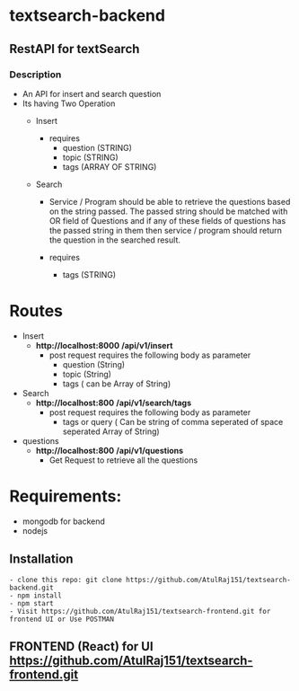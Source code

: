 # textsearch-backend
## RestAPI for textSearch
### Description
- An API for insert and search question
- Its having Two Operation 
  - Insert
     - requires 
        - question (STRING)
        - topic  (STRING)
        - tags (ARRAY OF STRING)
     
  - Search
     - Service / Program should be able to retrieve the questions based on the string passed.
The passed string should be matched with <Query> OR <Tags> field of Questions and
if any of these fields of questions has the passed string in them then service / program
should return the question in the searched result.

    - requires
       - tags (STRING)
# Routes
 - Insert
      - **http://localhost:8000** __/api/v1/insert__
          - post request requires the following body as parameter
             - question (String)
             - topic  (String)
             - tags  ( can be Array of String)
 - Search
      - **http://localhost:800** __/api/v1/search/tags__
         - post request requires the following body as parameter
             - tags or query ( Can be string of comma seperated of space seperated Array of String)
 - questions
      - **http://localhost:800** __/api/v1/questions__
          - Get Request to retrieve all the questions
# Requirements:
 - mongodb for backend
 - nodejs
 
 ## Installation
    - clone this repo: git clone https://github.com/AtulRaj151/textsearch-backend.git
    - npm install
    - npm start
    - Visit https://github.com/AtulRaj151/textsearch-frontend.git for frontend UI or Use POSTMAN
    
 ## FRONTEND (React) for UI https://github.com/AtulRaj151/textsearch-frontend.git       
        
       
